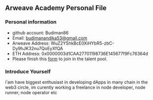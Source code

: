 ## Arweave Academy Personal File

### Personal information

- github account: Budiman86
- Email: budimanandika53@gmail.com
- Arweave Address: WuZ2YShkBcE0XiHYbR5-zbC-Dy9hJK32nu7QoEyXfQA
- ETH Address: 0x0000003d1CAA27701198736E145677f9Fc76364d
- Please finish this [form](https://docs.google.com/forms/d/e/1FAIpQLSfWA5fIIcBgmRppm3jNz5vmf9Mai_QMVil-2pO4r7YKn_Zhtw/viewform?usp=sf_link) to join in the talent pool.

### Introduce Yourself
 i'am have biggest enthusiast in developing dApps in many chain in the web3 circle, im curently working a freelance in node developer, node runner, node operator etc